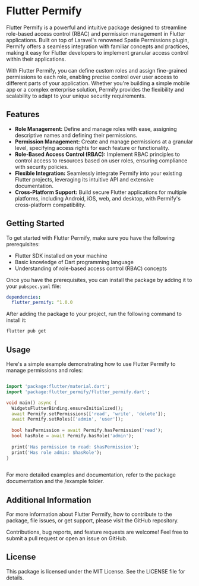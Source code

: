 # Flutter Permify

Flutter Permify is a powerful and intuitive package designed to streamline role-based access control (RBAC) and permission management in Flutter applications. Built on top of Laravel's renowned Spatie Permissions plugin, Permify offers a seamless integration with familiar concepts and practices, making it easy for Flutter developers to implement granular access control within their applications.

With Flutter Permify, you can define custom roles and assign fine-grained permissions to each role, enabling precise control over user access to different parts of your application. Whether you're building a simple mobile app or a complex enterprise solution, Permify provides the flexibility and scalability to adapt to your unique security requirements.

## Features

- **Role Management:** Define and manage roles with ease, assigning descriptive names and defining their permissions.
- **Permission Management:** Create and manage permissions at a granular level, specifying access rights for each feature or functionality.
- **Role-Based Access Control (RBAC):** Implement RBAC principles to control access to resources based on user roles, ensuring compliance with security policies.
- **Flexible Integration:** Seamlessly integrate Permify into your existing Flutter projects, leveraging its intuitive API and extensive documentation.
- **Cross-Platform Support:** Build secure Flutter applications for multiple platforms, including Android, iOS, web, and desktop, with Permify's cross-platform compatibility.

## Getting Started

To get started with Flutter Permify, make sure you have the following prerequisites:

- Flutter SDK installed on your machine
- Basic knowledge of Dart programming language
- Understanding of role-based access control (RBAC) concepts

Once you have the prerequisites, you can install the package by adding it to your `pubspec.yaml` file:

```yaml
dependencies:
  flutter_permify: ^1.0.0
```

After adding the package to your project, run the following command to install it:

```bash
flutter pub get
```

## Usage

Here's a simple example demonstrating how to use Flutter Permify to manage permissions and roles:

```dart

import 'package:flutter/material.dart';
import 'package:flutter_permify/flutter_permify.dart';

void main() async {
  WidgetsFlutterBinding.ensureInitialized();
  await Permify.setPermissions(['read', 'write', 'delete']);
  await Permify.setRoles(['admin', 'user']);
  
  bool hasPermission = await Permify.hasPermission('read');
  bool hasRole = await Permify.hasRole('admin');
  
  print('Has permission to read: $hasPermission');
  print('Has role admin: $hasRole');
}
    
```

For more detailed examples and documentation, refer to the package documentation and the /example folder.

## Additional Information
For more information about Flutter Permify, how to contribute to the package, file issues, or get support, please visit the GitHub repository.

Contributions, bug reports, and feature requests are welcome! Feel free to submit a pull request or open an issue on GitHub.

## License
This package is licensed under the MIT License. See the LICENSE file for details.
